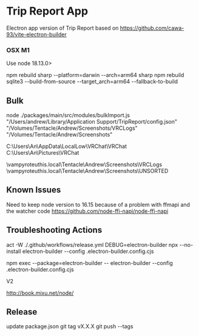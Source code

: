 # Trip Report App

Electron app version of Trip Report based on https://github.com/cawa-93/vite-electron-builder

### OSX M1

Use node 18.13.0>

npm rebuild sharp --platform=darwin --arch=arm64 sharp
npm rebuild sqlite3 --build-from-source --target_arch=arm64 --fallback-to-build

## Bulk

node ./packages/main/src/modules/bulkImport.js "/Users/andrew/Library/Application Support/TripReport/config.json" "/Volumes/Tentacle/Andrew/Screenshots/VRCLogs" "/Volumes/Tentacle/Andrew/Screenshots"

C:\Users\An\AppData\LocalLow\VRChat\VRChat
C:\Users\An\Pictures\VRChat

\\vampyroteuthis.local\Tentacle\Andrew\Screenshots\VRCLogs
\\vampyroteuthis.local\Tentacle\Andrew\Screenshots\UNSORTED

## Known Issues

Need to keep node version to 16.15 because of a problem with ffmapi and the watcher code
https://github.com/node-ffi-napi/node-ffi-napi

## Troubleshooting Actions

act -W ./.github/workflows/release.yml
DEBUG=electron-builder npx --no-install electron-builder --config .electron-builder.config.cjs

npm exec --package=electron-builder -- electron-builder --config .electron-builder.config.cjs

V2

http://book.mixu.net/node/


## Release
update package.json
git tag vX.X.X
git push --tags

